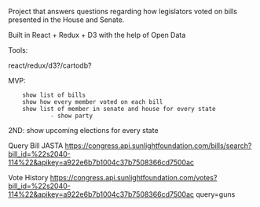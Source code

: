 Project that answers questions regarding how legislators voted on bills presented in the House and Senate.

Built in React + Redux + D3 with the help of Open Data

Tools:

react/redux/d3?/cartodb?


MVP:

        show list of bills
        show how every member voted on each bill
        show list of member in senate and house for every state
                - show party


2ND:
        show upcoming elections for every state



Query Bill JASTA
https://congress.api.sunlightfoundation.com/bills/search?bill_id=%22s2040-114%22&apikey=a922e6b7b1004c37b7508366cd7500ac

Vote History
https://congress.api.sunlightfoundation.com/votes?bill_id=%22s2040-114%22&apikey=a922e6b7b1004c37b7508366cd7500ac
query=guns